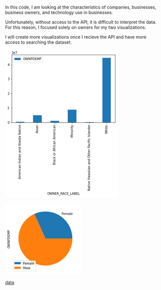In this code, I am looking at the characteristics of companies, businesses, business owners, and technology use in businesses. 

Unfortunately, without access to the API, it is difficult to interpret the data. For this reason, I focused solely on owners for my two visualizations.

I will create more visualizations once I recieve the API and have more access to searching the dataset.

![Bar graph of owners by race](race-owner.png "Owners by Race") 


![Pie chart of owners by gender](gender-owner.png "Owners by Gender")

[data](https://www.census.gov/data/developers/data-sets/abs.2019.html)
